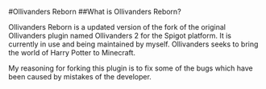 #Ollivanders Reborn
##What is Ollivanders Reborn?

Ollivanders Reborn is a updated version of the fork of the original Ollivanders plugin named Ollivanders 2 for the Spigot platform.  It is currently in use and being maintained by myself.  Ollivanders seeks to bring the world of Harry Potter to Minecraft.

My reasoning for forking this plugin is to fix some of the bugs which have been caused by mistakes of the developer.
